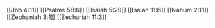 [[Job 4:11]]
[[Psalms 58:6]]
[[Isaiah 5:29]]
[[Isaiah 11:6]]
[[Nahum 2:11]]
[[Zephaniah 3:1]]
[[Zechariah 11:3]]

